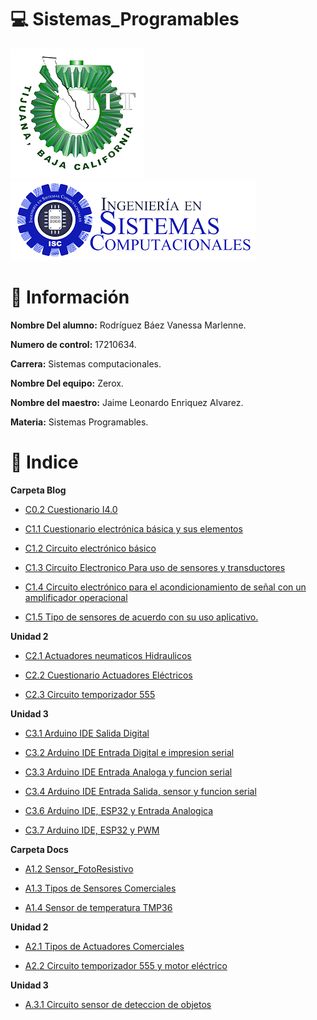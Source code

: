 # :computer: Sistemas_Programables

![Logo](img/logo_TECT.png)
![LogoS](img/LogoSistemas.png)

# :woman: Información #

**Nombre Del alumno:** Rodríguez Báez Vanessa Marlenne.

**Numero de control:** 17210634.

**Carrera:** Sistemas computacionales.

**Nombre Del equipo:** Zerox.

**Nombre del maestro:** Jaime Leonardo Enriquez Alvarez.

**Materia:** Sistemas Programables.

# :pushpin: Indice #

**Carpeta Blog**
* [C0.2 Cuestionario I4.0](blog/C0.2VanessaMarlenneRodriguezBaez_Zerox.md)

* [C1.1 Cuestionario electrónica básica y sus elementos](blog/C1.1%20VanessaMarlenneRodriguezBaez_Zerox.md)

* [C1.2 Circuito electrónico básico](blog/C1.2%20RodriguezBaezVanessaMarlenne_Zerox.md)

* [C1.3 Circuito Electronico Para uso de sensores y transductores](blog/C1.3%20VanessaMarlenneRodriguezBaez_Zerox.md)
  
* [C1.4 Circuito electrónico para el acondicionamiento de señal con un amplificador operacional](blog/C1.4%20VanessaMarlenneRodriguezBaez_Zerox.md)
  
* [C1.5  Tipo de sensores de acuerdo con su uso aplicativo.](blog/C1.5%20VanessaMarlenneRodriguezBaez_Zerox.md)

**Unidad 2**
* [C2.1 Actuadores neumaticos Hidraulicos](blog/C2.1%20VanessaMarlenneRodriguezBaez_Zerox.md)

* [C2.2 Cuestionario Actuadores Eléctricos](blog/C2.2%20VanessaMarlenneRodriguezBaez_Zerox.md)

* [C2.3  Circuito temporizador 555](blog/C2.3%20VanessaMarlenneRodriguezBaez_Zerox.md)
  
**Unidad 3**
* [C3.1 Arduino IDE Salida Digital](blog/C3.1%20VanessaMarlenneRodriguezBaez_zerox.md)

* [C3.2 Arduino IDE Entrada Digital e impresion serial](blog/C3.2%20VanessaMarlenneRodriguezBaez_zerox.md)
  
* [C3.3 Arduino IDE Entrada Analoga y funcion serial](blog/C3.3%20VanessaMarlenneRodriguezBaez_zerox.md)

* [C3.4 Arduino IDE Entrada Salida, sensor y funcion serial](blog/C3.4%20VanessaMarlenneRodriguezBaez_zerox.md)  

* [C3.6 Arduino IDE, ESP32 y Entrada Analogica](blog/C3.6%20VanessaMarlenneRodriguezBaez_Zerox.md)

* [C3.7 Arduino IDE, ESP32 y PWM](blog/C3.7%20VanessaMarlenneRodriguezBaez_Zerox.md)

**Carpeta Docs**
* [A1.2 Sensor_FotoResistivo](docs/A1.2%20VanessaMarlenneRodriguezBaez_Zerox.md)

* [A1.3 Tipos de Sensores Comerciales](docs/A.1.3%20VanessaMarlenneRodriguezBaez_Zerox.md)

* [A1.4 Sensor de temperatura TMP36](docs/A1.4%20VanessaMarlenneRodriguezBaez_Zerox.md)

**Unidad 2**
* [A2.1 Tipos de Actuadores Comerciales](docs/A2.1%20VanessaMarlenneRodriguezBaez_Zerox.md)

* [A2.2 Circuito temporizador 555 y motor eléctrico](docs/A2.2%20VanessaMarlenneRodriguezBaez_Zerox.md)

**Unidad 3**
* [A.3.1 Circuito sensor de deteccion de objetos](docs/A3.1%20VanessaMarlenneRodriguezBaez_zerox.md)